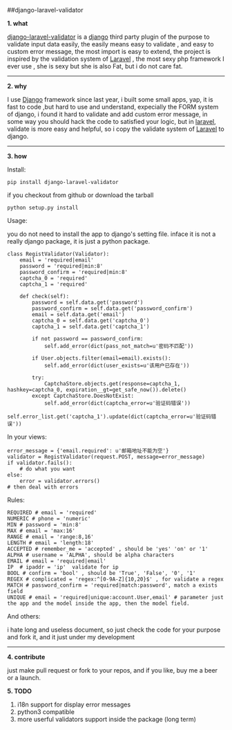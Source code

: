 ##django-laravel-validator

__1. what__

[django-laravel-validator](https://pypi.python.org/pypi/django-laravel-validator) is a [django](https://www.djangoproject.com/) third party plugin of the purpose to validate input data easily, the easily means easy to validate , and easy to custom error message, the most import is easy to extend, the project is inspired by the validation system of [Laravel](http://laravel.com/) , the most sexy php framework I ever use , she is sexy but she is also Fat, but i do not care fat. 

----------------------

__2. why__

I use [Django](https://www.djangoproject.com/) framework since last year, i built some small apps, yap, it is fast to code ,but hard to use and understand, expecially the FORM system of django, i found it hard to validate and add custom error message, in some way you should hack the code to  satisfied your logic, but in [laravel](http://laravel.com/), validate is more easy and helpful, so i copy the validate system of [Laravel](http://laravel.com/) to django.

______________________

__3. how__

Install:
	
    pip install django-laravel-validator
	

if you checkout from github or download the tarball
	
    python setup.py install

Usage:

you do not need to install the app to django's setting file. inface it is not a really django package, it is just a python package.

    class RegistValidator(Validator):
        email = 'required|email'
    	password = 'required|min:8'
        password_confirm = 'required|min:8'
        captcha_0 = 'required'
        captcha_1 = 'required'

        def check(self):
            password = self.data.get('password')
            password_confirm = self.data.get('password_confirm')
            email = self.data.get('email')
            captcha_0 = self.data.get('captcha_0')
            captcha_1 = self.data.get('captcha_1')

            if not password == password_confirm:
                self.add_error(dict(pass_not_match=u'密码不匹配'))

            if User.objects.filter(email=email).exists():
                self.add_error(dict(user_exists=u'该用户已存在'))

            try:
                CaptchaStore.objects.get(response=captcha_1, hashkey=captcha_0, expiration__gt=get_safe_now()).delete()
            except CaptchaStore.DoesNotExist:
                self.add_error(dict(captcha_error=u'验证码错误'))
                self.error_list.get('captcha_1').update(dict(captcha_error=u'验证码错误'))

In your  views:

    error_message = {'email.required': u'邮箱地址不能为空'}
    validator = RegistValidator(request.POST, message=error_message)
    if validator.fails():
        # do what you want
    else:
        error = validator.errors()
	# then deal with errors

Rules:
    
    REQUIRED # email = 'required'
    NUMERIC # phone = 'numeric'
    MIN # password = 'min:8'
    MAX # email = 'max:16'
    RANGE # email = 'range:8,16'
    LENGTH # email = 'length:18'
    ACCEPTED # remember_me = 'accepted' , should be 'yes' 'on' or '1'
    ALPHA # username = 'ALPHA', should be alpha characters
    EMAIL # email = 'required|email'
    IP  # ipaddr = 'ip'  validate for ip
    BOOL # confirm = 'bool' , should be 'True', 'False', '0', '1'
    REGEX # complicated = 'regex:^[0-9A-Z]{10,20}$' , for validate a regex
    MATCH # password_confirm = 'required|match:password', match a exists field
    UNIQUE # email = 'required|unique:account.User,email' # parameter just the app and the model inside the app, then the model field.

And others:

i hate long and useless document, so just check the code for your purpose and fork it, and it just under my development

______________________

__4. contribute__

just make pull request or fork to your repos, and if you like, buy me a beer or a launch.


__5. TODO__

1. i18n support for display error messages
2. python3 compatible
3. more userful validators support inside the package (long term)